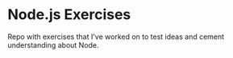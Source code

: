 # Node.js Exercises

Repo with exercises that I've worked on to test ideas and cement understanding about Node.
